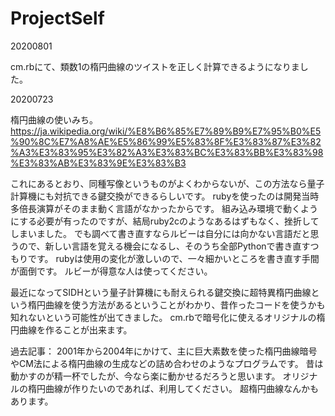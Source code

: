# ProjectSelf

20200801

cm.rbにて、類数1の楕円曲線のツイストを正しく計算できるようになりました。

20200723

楕円曲線の使いみち。https://ja.wikipedia.org/wiki/%E8%B6%85%E7%89%B9%E7%95%B0%E5%90%8C%E7%A8%AE%E5%86%99%E5%83%8F%E3%83%87%E3%82%A3%E3%83%95%E3%82%A3%E3%83%BC%E3%83%BB%E3%83%98%E3%83%AB%E3%83%9E%E3%83%B3

これにあるとおり、同種写像というものがよくわからないが、この方法なら量子計算機にも対抗できる鍵交換ができるらしいです。
rubyを使ったのは開発当時多倍長演算がそのまま動く言語がなかったからです。
組み込み環境で動くようにする必要が有ったのですが、結局ruby2cのようなあるはずもなく、挫折してしまいました。
でも調べて書き直すならルビーは自分には向かない言語だと思うので、新しい言語を覚える機会になるし、そのうち全部Pythonで書き直すつもりです。
rubyは使用の変化が激しいので、一々細かいところを書き直す手間が面倒です。
ルビーが得意な人は使ってください。

最近になってSIDHという量子計算機にも耐えられる鍵交換に超特異楕円曲線という楕円曲線を使う方法があるということがわかり、昔作ったコードを使うかも知れないという可能性が出てきました。
cm.rbで暗号化に使えるオリジナルの楕円曲線を作ることが出来ます。

過去記事：
2001年から2004年にかけて、主に巨大素数を使った楕円曲線暗号やCM法による楕円曲線の生成などの詰め合わせのようなプログラムです。
昔は動かすのが精一杯でしたが、今なら楽に動かせるだろうと思います。
オリジナルの楕円曲線が作りたいのであれば、利用してください。
超楕円曲線なんかもあります。

